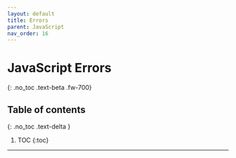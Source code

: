 ```yaml
---
layout: default
title: Errors
parent: JavaScript
nav_order: 16
---
```


# JavaScript Errors
{: .no_toc .text-beta .fw-700}

## Table of contents
{: .no_toc .text-delta }

1. TOC
{:toc}

---
